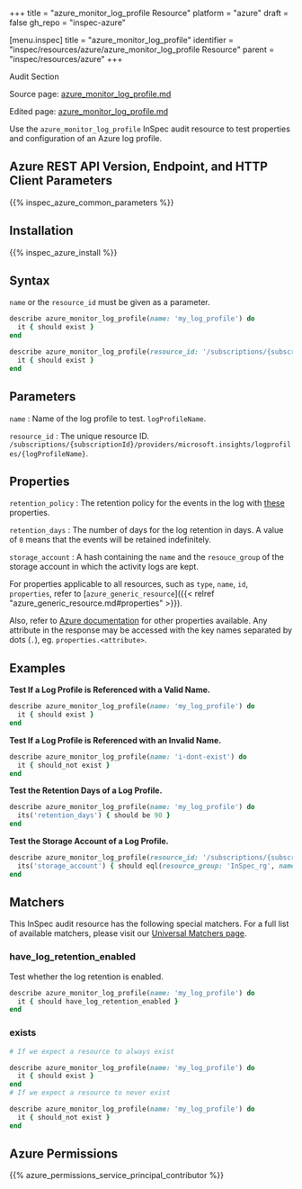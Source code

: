 +++
title = "azure_monitor_log_profile Resource"
platform = "azure"
draft = false
gh_repo = "inspec-azure"

[menu.inspec]
title = "azure_monitor_log_profile"
identifier = "inspec/resources/azure/azure_monitor_log_profile Resource"
parent = "inspec/resources/azure"
+++

<div class="admonition-note">
<p class="admonition-note-title">Audit Section</p>
<div class="admonition-note-text">
<p>Source page: <a href="https://github.com/inspec/inspec-azure/blob/main/docs/resources/azure_monitor_log_profile.md">azure_monitor_log_profile.md</a></p>
<p>Edited page: <a href="https://github.com/ianmadd/inspec-azure/blob/im/hugo/docs-chef-io/content/inspec/resources/azure_monitor_log_profile.md">azure_monitor_log_profile.md</a></p>
</div>
</div>



Use the `azure_monitor_log_profile` InSpec audit resource to test properties and configuration of an Azure log profile.

## Azure REST API Version, Endpoint, and HTTP Client Parameters

{{% inspec_azure_common_parameters %}}

## Installation

{{% inspec_azure_install %}}

## Syntax

`name` or the `resource_id` must be given as a parameter.
```ruby
describe azure_monitor_log_profile(name: 'my_log_profile') do
  it { should exist }
end
```
```ruby
describe azure_monitor_log_profile(resource_id: '/subscriptions/{subscriptionId}/providers/microsoft.insights/logprofiles/{logProfileName}') do
  it { should exist }
end
```

## Parameters

`name`
: Name of the log profile to test. `logProfileName`.

`resource_id`
: The unique resource ID. `/subscriptions/{subscriptionId}/providers/microsoft.insights/logprofiles/{logProfileName}`.

## Properties

`retention_policy`
: The retention policy for the events in the log with [these](https://docs.microsoft.com/en-us/rest/api/monitor/logprofiles/get#retentionpolicy) properties.

`retention_days`
: The number of days for the log retention in days. A value of `0` means that the events will be retained indefinitely.

`storage_account`
: A hash containing the `name` and the `resouce_group` of the storage account in which the activity logs are kept.

For properties applicable to all resources, such as `type`, `name`, `id`, `properties`, refer to [`azure_generic_resource`]({{< relref "azure_generic_resource.md#properties" >}}).

Also, refer to [Azure documentation](https://docs.microsoft.com/en-us/rest/api/monitor/logprofiles/get#logprofileresource) for other properties available. 
Any attribute in the response may be accessed with the key names separated by dots (`.`), eg. `properties.<attribute>`.

## Examples

**Test If a Log Profile is Referenced with a Valid Name.**

```ruby
describe azure_monitor_log_profile(name: 'my_log_profile') do
  it { should exist }
end
```
**Test If a Log Profile is Referenced with an Invalid Name.**

```ruby
describe azure_monitor_log_profile(name: 'i-dont-exist') do
  it { should_not exist }
end
```    
**Test the Retention Days of a Log Profile.**

```ruby
describe azure_monitor_log_profile(name: 'my_log_profile') do
  its('retention_days') { should be 90 }
end
```        
**Test the Storage Account of a Log Profile.**

```ruby
describe azure_monitor_log_profile(resource_id: '/subscriptions/{subscriptionId}/providers/microsoft.insights/logprofiles/{logProfileName}') do
  its('storage_account') { should eql(resource_group: 'InSpec_rg', name: 'my_storage_account') }
end
```

## Matchers

This InSpec audit resource has the following special matchers. For a full list of available matchers, please visit our [Universal Matchers page](https://www.inspec.io/docs/reference/matchers/).

### have_log_retention_enabled

Test whether the log retention is enabled.
```ruby
describe azure_monitor_log_profile(name: 'my_log_profile') do
  it { should have_log_retention_enabled }
end
```

### exists

```ruby
# If we expect a resource to always exist

describe azure_monitor_log_profile(name: 'my_log_profile') do
  it { should exist }
end
# If we expect a resource to never exist

describe azure_monitor_log_profile(name: 'my_log_profile') do
  it { should_not exist }
end
```

## Azure Permissions

{{% azure_permissions_service_principal_contributor %}}

